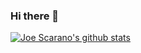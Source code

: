 ### Hi there 👋

<!--
**jscarano/jscarano** is a ✨ _special_ ✨ repository because its `README.md` (this file) appears on your GitHub profile.

Here are some ideas to get you started:

- 🔭 I’m currently working on ...
- 🌱 I’m currently learning ...
- 👯 I’m looking to collaborate on ...
- 🤔 I’m looking for help with ...
- 💬 Ask me about ...
- 📫 How to reach me: ...
- 😄 Pronouns: ...
- ⚡ Fun fact: ...
-->


[![Joe Scarano's github stats](https://github-readme-stats.vercel.app/api?username=jscarano)](https://github.com/anuraghazra/github-readme-stats)